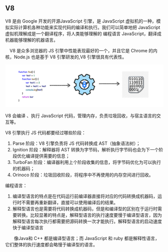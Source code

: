 ## V8
V8 是由 Google 开发的开源JavaScript 引擎，是 JavaScript 虚拟机的一种，模拟实际计算机各种功能来实现代码的编译和执行。我们可以简单地把 JavaScript 虚拟机理解成是一个翻译程序，将人类能够理解的 编程语言 JavaScript，翻译成机器能够理解的机器语言。

 V8 是众多浏览器的 JS 引擎中性能表现最好的一个，并且它是 Chrome 的内核，Node.js 也是基于 V8 引擎研发的,V8 引擎很具有代表性。

![Alt text](image.png)

V8 会编译 、执行 JavaScript 代码，管理内存，负责垃圾回收，与宿主语言的交互等。


V8 引擎执行 JS 代码都要经过哪些阶段：

1. Parse 阶段：V8 引擎负责将 JS 代码转换成 AST（抽象语法树）；
2. Ignition 阶段：解释器将 AST 转换为字节码，解析执行字节码也会为下一个阶段优化编译提供需要的信息；
3. TurboFan 阶段：编译器利用上个阶段收集的信息，将字节码优化为可以执行的机器码；
4. Orinoco 阶段：垃圾回收阶段，将程序中不再使用的内存空间进行回收。

编程语言：
1. 编译型语言的特点是在代码运行前编译器直接将对应的代码转换成机器码，运行时不需要再重新翻译，直接可以使用编译后的结果。
2. 解释型语言也是需要将代码转换成机器码，但是和编译型的区别在于运行时需要转换。比较显著的特点是，解释型语言的执行速度要慢于编译型语言，因为解释型语言每次执行都需要把源码转换一次才能执行。解释型语言的启动速度快于编译型语言

  像Java和 C++ 都是编译型语言；而 JavaScript 和 ruby 都是解释性语言，它们整体的执行速度都会略慢于编译型的语言。

